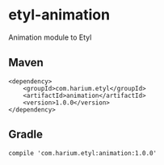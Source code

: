# etyl-animation
Animation module to Etyl

## Maven
```
<dependency>
    <groupId>com.harium.etyl</groupId>
    <artifactId>animation</artifactId>
    <version>1.0.0</version>
</dependency>
```

## Gradle
```
compile 'com.harium.etyl:animation:1.0.0'
```
